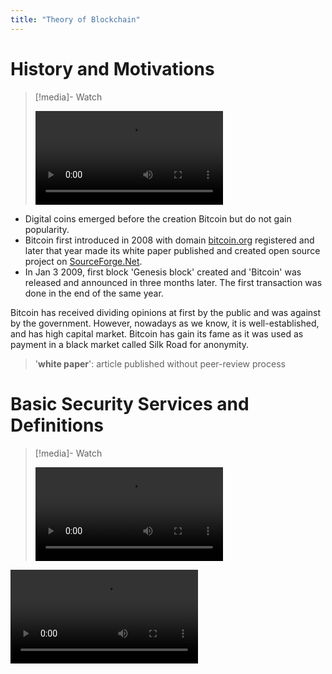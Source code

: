 ```yaml
---
title: "Theory of Blockchain"
---
```

# History and Motivations

>[!media]- Watch
>
>![Sess1-1 History and Motivations](/Swinburne/Year%202023/Semester%202/COS30049/Resources/Sess1-1%20History%20and%20Motivations.mp4)

- Digital coins emerged before the creation Bitcoin but do not gain popularity. 
- Bitcoin first introduced in 2008 with domain [bitcoin.org](https://bitcoin.org) registered and later that year made its white paper published and created open source project on [SourceForge.Net](https://sourceforge.net).
- In Jan 3 2009, first block 'Genesis block' created and 'Bitcoin' was released and announced in three months later. The first transaction was done in the end of the same year.

Bitcoin has received dividing opinions at first by the public and was against by the government. However, nowadays as we know, it is well-established, and has high capital market. Bitcoin has gain its fame as it was used as payment in a black market called Silk Road for anonymity.

>'**white paper**': article published without peer-review process

# Basic Security Services and Definitions

>[!media]- Watch
>
>![Sess1-2 Basic Security Services and Definitions](Swinburne/Year%202023/Semester%202/COS30049/Resources/Sess1-2%20Basic%20Security%20Services%20and%20Definitions.mp4)


![Sess1-1 History and Motivations](/Swinburne/Year%202023/Semester%202/COS30049/Resources/Sess1-1%20History%20and%20Motivations.mp4)